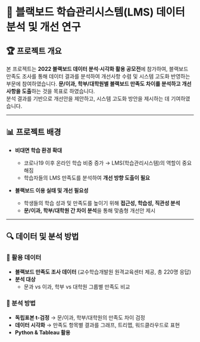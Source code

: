 # 📌 블랙보드 학습관리시스템(LMS) 데이터 분석 및 개선 연구

## 🏆 프로젝트 개요
본 프로젝트는 **2022 블랙보드 데이터 분석·시각화 활용 공모전**에 참가하여, 블랙보드 만족도 조사를 통해 데이터 결과를 분석하여 개선사항 수렴 및 시스템 고도화 반영하는 부문에 참여하였습니다. 
**문/이과, 학부/대학원별 블랙보드 만족도 차이를 분석하고 개선 사항을 도출**하는 것을 목표로 하였습니다.  
분석 결과를 기반으로 개선안을 제안하고, 시스템 고도화 방안을 제시하는 데 기여하였습니다.

---

## 📊 프로젝트 배경
- **비대면 학습 환경 확대**  
  - 코로나19 이후 온라인 학습 비중 증가 → LMS(학습관리시스템)의 역할이 중요해짐  
  - 학습자들의 LMS 만족도를 분석하여 **개선 방향 도출이 필요**  

- **블랙보드 이용 실태 및 개선 필요성**  
  - 학생들의 학습 성과 및 만족도를 높이기 위해 **접근성, 학습성, 직관성 분석**  
  - **문/이과, 학부/대학원 간 차이 분석**을 통해 맞춤형 개선안 제시  

---

## 🔍 데이터 및 분석 방법
### 📂 활용 데이터
- **블랙보드 만족도 조사 데이터** (교수학습개발원 원격교육센터 제공, 총 220명 응답)
- **분석 대상**  
  - 문과 vs 이과, 학부 vs 대학원 그룹별 만족도 비교  

### 🔎 분석 방법
- **독립표본 t-검정** → 문/이과, 학부/대학원의 만족도 차이 검정  
- **데이터 시각화** → 만족도 항목별 결과를 그래프, 트리맵, 워드클라우드로 표현  
- **Python & Tableau 활용**  

